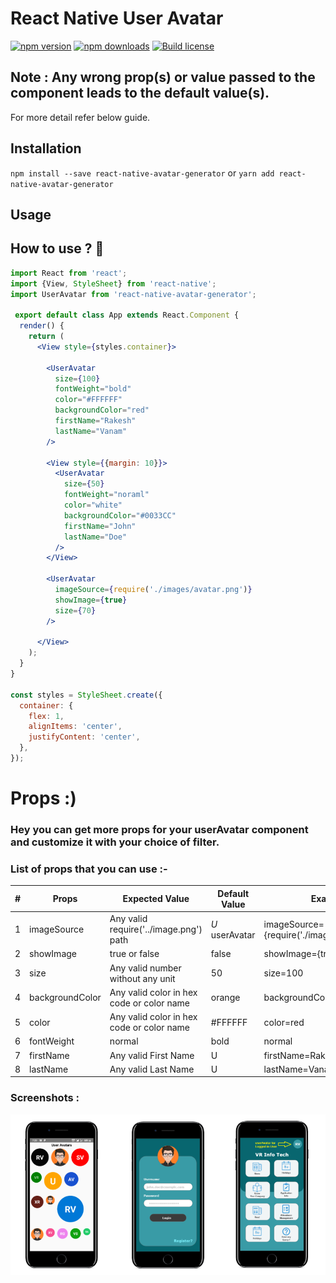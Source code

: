 # React Native User Avatar

[![npm version](https://img.shields.io/npm/v/react-native-avatar-generator.svg?style=flat-square&color=success
)](https://www.npmjs.com/package/react-native-avatar-generator)
[![npm downloads](https://img.shields.io/npm/dm/react-native-avatar-generator.svg?style=flat-square&color=blueviolet)](https://www.npmjs.com/package/react-native-avatar-generator)
[![Build license](https://img.shields.io/github/license/rakeshvanam29/userAvatar-react-native?style=flat-square)](https://www.npmjs.com/package/react-native-avatar-generator)

## Note : Any wrong prop(s) or value passed to the component leads to the default value(s).
For more detail refer below guide.

## Installation

`npm install --save react-native-avatar-generator` or `yarn add react-native-avatar-generator`

## Usage
## How to use ? :thinking:	

```jsx
import React from 'react';
import {View, StyleSheet} from 'react-native';
import UserAvatar from 'react-native-avatar-generator';

 export default class App extends React.Component {
  render() {
    return (
      <View style={styles.container}>
      
        <UserAvatar
          size={100}
          fontWeight="bold"
          color="#FFFFFF"
          backgroundColor="red"
          firstName="Rakesh"
          lastName="Vanam"
        />
        
        <View style={{margin: 10}}>
          <UserAvatar
            size={50}
            fontWeight="noraml"
            color="white"
            backgroundColor="#0033CC"
            firstName="John"
            lastName="Doe"
          />
        </View>

        <UserAvatar
          imageSource={require('./images/avatar.png')}
          showImage={true}
          size={70}
        />
        
      </View>
    );
  }
}

const styles = StyleSheet.create({
  container: {
    flex: 1,
    alignItems: 'center',
    justifyContent: 'center',
  },
});

```

#  Props :)
### Hey you can get more props for your userAvatar component and customize it with your choice of filter.

### List of props that you can use :-
**#**|**Props**|**Expected Value**|**Default Value**|**Example**
-----|-----|-----|-----|-----
1|imageSource|Any valid require('../image.png') path|*U* userAvatar|imageSource={require('./images/avatar.png')}
2|showImage|true or false|false|showImage={true}
3|size|Any valid number without any unit|50|size=100
4|backgroundColor|Any valid color in hex code or color name |orange|backgroundColor=#FF5733
5|color|Any valid color in hex code or color name|#FFFFFF|color=red
6|fontWeight|normal | bold | normal|fontEeight=normal
7|firstName|Any valid First Name|U|firstName=Rakesh
8|lastName|Any valid Last Name|U|lastName=Vanam

### Screenshots :
![screenshots](screenshots/screenshots.png)




